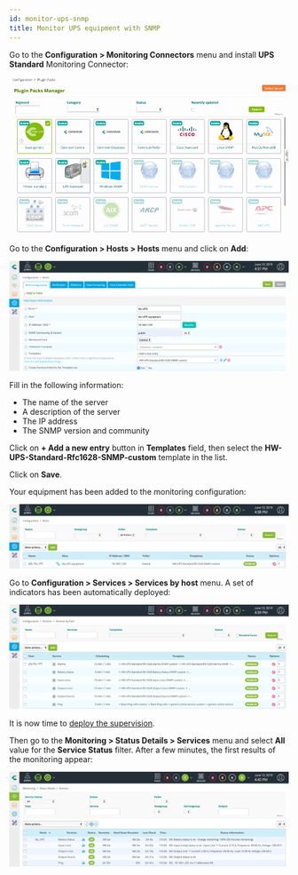```yaml
---
id: monitor-ups-snmp
title: Monitor UPS equipment with SNMP
---
```


Go to the **Configuration \> Monitoring Connectors** menu and install **UPS Standard** Monitoring Connector:

![image](../assets/getting-started/quick_start_ups_0.gif)

Go to the **Configuration \> Hosts \> Hosts** menu and click on **Add**:

![image](../assets/getting-started/quick_start_ups_1.png)

Fill in the following information:

* The name of the server
* A description of the server
* The IP address
* The SNMP version and community

Click on **+ Add a new entry** button in **Templates** field, then select the **HW-UPS-Standard-Rfc1628-SNMP-custom**
template in the list.

Click on **Save**.

Your equipment has been added to the monitoring configuration:

![image](../assets/getting-started/quick_start_ups_2.png)

Go to **Configuration \> Services \> Services by host** menu. A set of indicators has been automatically deployed:

![image](../assets/getting-started/quick_start_ups_3.png)

It is now time to [deploy the supervision](first-supervision.md#deploying-a-configuration).

Then go to the **Monitoring \> Status Details \> Services** menu and select **All** value for the **Service Status**
filter. After a few minutes, the first results of the monitoring appear:

![image](../assets/getting-started/quick_start_ups_4.png)